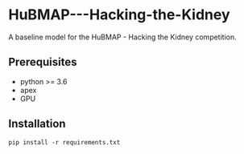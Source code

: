 # HuBMAP---Hacking-the-Kidney

A baseline model for the HuBMAP - Hacking the Kidney competition.

## Prerequisites

* python >= 3.6
* apex
* GPU

## Installation

`pip install -r requirements.txt`
